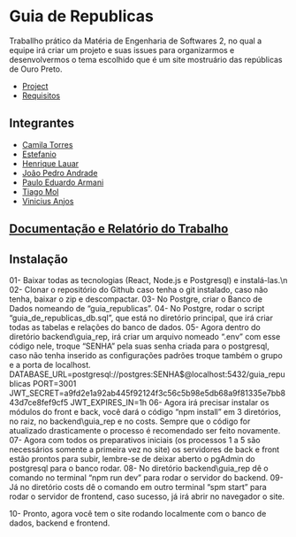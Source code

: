 # Guia de Republicas
Traballho prático da Matéria de Engenharia de Softwares 2, no qual a equipe irá criar um projeto e suas issues para organizarmos e desenvolvermos o tema escolhido que é um site mostruário das repúblicas de  Ouro Preto.
* [Project](https://github.com/users/Vianjus/projects/1)
* [Requisitos](https://github.com/Vianjus/guia-de-republicas/edit/main/docs/requisitos.md)
## Integrantes
* [Camila Torres](https://github.com/Camilatda)
* [Estefanio](https://github.com/estefanio-git)
* [Henrique Lauar](https://github.com/henriquelauar)
* [João Pedro Andrade](https://github.com/Jpcarvalhoxx)
* [Paulo Eduardo Armani](https://github.com/pauloearmani)
* [Tiago Mol](https://github.com/tiagoqwert)
* [Vinicius Anjos](https://github.com/Vianjus)

## [Documentação e Relatório do Trabalho](https://github.com/Vianjus/guia-de-republicas/edit/main/docs/Documentação_Guia_de_Repúblicas.pdf)
  
## Instalação

01- Baixar todas as tecnologias (React, Node.js e Postgresql) e instalá-las.\n
02- Clonar o repositório do Github caso tenha o git instalado, caso não tenha, baixar o zip e descompactar.
03- No Postgre, criar o Banco de Dados nomeando de “guia_republicas”.
04- No Postgre, rodar o script “guia_de_republicas_db.sql”, que está no diretório principal, que irá criar todas as tabelas e   relações do banco de dados.
05- Agora dentro do diretório backend\guia_rep, irá criar um arquivo nomeado “.env” com esse código nele, troque “SENHA” pela suas senha criada para o postgresql, caso não tenha inserido as configurações padrões troque também o grupo e a porta de localhost.
  DATABASE_URL=postgresql://postgres:SENHA$@localhost:5432/guia_republicas
  PORT=3001
  JWT_SECRET=a9fd2e1a92ab445f92124f3c56c5b98e5db68a9f81335e7bb843d7ce8fef9cf5
  JWT_EXPIRES_IN=1h
06- Agora irá precisar instalar os módulos do front e back, você dará o código “npm install” em 3 diretórios, no raiz, no backend\guia_rep e no costs. Sempre que o código for atualizado drasticamente o processo é recomendado ser feito novamente.
07- Agora com todos os preparativos iniciais (os processos 1 a 5 são necessários somente a primeira vez no site) os servidores de back e front estão prontos para subir, lembre-se de deixar aberto o pgAdmin do postgresql para o banco rodar.
08- No diretório backend\guia_rep dê o comando no terminal “npm run dev” para rodar o servidor do backend.
09- Já no diretório costs dê o comando em outro terminal “spm start” para rodar o servidor de frontend, caso sucesso, já irá abrir no navegador o site.

10- Pronto, agora você tem o site rodando localmente com o banco de dados, backend e frontend.
